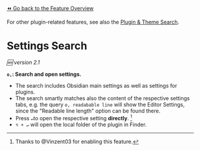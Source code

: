 [⏪ Go back to the Feature Overview](../README.md#feature-overview)

For other plugin-related features, see also the [Plugin & Theme Search](Plugin%20and%20Theme%20Search.md).

# Settings Search
*🆕 version 2.1*

**`o,`: Search and open settings.**
- The search includes Obsidian main settings as well as settings for plugins.
- The search smartly matches also the content of the respective settings tabs, e.g. the query `o, readabable line` will show the Editor Settings, since the "Readable line length" option can be found there.
- Press `↵`to open the respective setting **directly**. [^1]
- `⌥ + ↵` will open the local folder of the plugin in Finder.

[^1]: Thanks to @Vinzent03 for enabling this feature.
